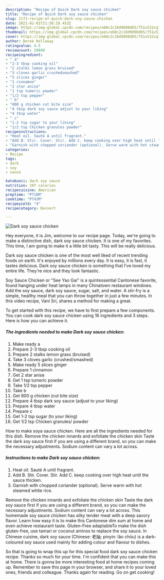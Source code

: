 ```yaml
---
description: "Recipe of Quick Dark soy sauce chicken"
title: "Recipe of Quick Dark soy sauce chicken"
slug: 2172-recipe-of-quick-dark-soy-sauce-chicken
date: 2021-01-01T21:58:29.453Z
image: https://img-global.cpcdn.com/recipes/e68c2c18d9898d65/751x532cq70/dark-soy-sauce-chicken-recipe-main-photo.jpg
thumbnail: https://img-global.cpcdn.com/recipes/e68c2c18d9898d65/751x532cq70/dark-soy-sauce-chicken-recipe-main-photo.jpg
cover: https://img-global.cpcdn.com/recipes/e68c2c18d9898d65/751x532cq70/dark-soy-sauce-chicken-recipe-main-photo.jpg
author: Derek Holloway
ratingvalue: 4.5
reviewcount: 29840
recipeingredient:
- " a"
- "2-3 tbsp cooking oil"
- "2 stalks lemon grass bruised"
- "3 cloves garlic crushedsmashed"
- "5 slices ginger"
- "1 cinnamon"
- "2 star anise"
- "1 tsp tumeric powder"
- "1/2 tsp pepper"
- " b"
- "800 g chicken cut bite size"
- "4 tbsp dark soy sauce adjust to your liking"
- "4 tbsp water"
- " c"
- "1-2 tsp sugar to your liking"
- "1/2 tsp Chicken granules powder"
recipeinstructions:
- "Heat oil. Sauté A until fragrant."
- "Add B. Stir. Cover. Stir. Add C. keep cooking over high heat until the sauce thicken."
- "Garnish with chopped coriander (optional). Serve warm with hot steamed white rice."
categories:
- Recipe
tags:
- dark
- soy
- sauce

katakunci: dark soy sauce 
nutrition: 297 calories
recipecuisine: American
preptime: "PT18M"
cooktime: "PT43M"
recipeyield: "4"
recipecategory: Dessert

---
```



![Dark soy sauce chicken](https://img-global.cpcdn.com/recipes/e68c2c18d9898d65/751x532cq70/dark-soy-sauce-chicken-recipe-main-photo.jpg)

Hey everyone, it is Jim, welcome to our recipe page. Today, we're going to make a distinctive dish, dark soy sauce chicken. It is one of my favorites. This time, I am going to make it a little bit tasty. This will be really delicious.

Dark soy sauce chicken is one of the most well liked of recent trending foods on earth. It's enjoyed by millions every day. It is easy, it is fast, it tastes delicious. Dark soy sauce chicken is something that I've loved my entire life. They're nice and they look fantastic.

Soy Sauce Chicken or &#34;See Yao Gai&#34; is a quintessential Cantonese favorite, found hanging under heat lamps in many Chinatown restaurant windows. Add the soy sauce, dark soy sauce, sugar, salt, and water. A stir-fry is a simple, healthy meal that you can throw together in just a few minutes. In this video recipe, Vani Sri, shares a method for making a great.


To get started with this recipe, we have to first prepare a few components. You can cook dark soy sauce chicken using 16 ingredients and 3 steps. Here is how you can achieve it.

<!--inarticleads1-->

##### The ingredients needed to make Dark soy sauce chicken:

1. Make ready  a
1. Prepare 2-3 tbsp cooking oil
1. Prepare 2 stalks lemon grass (bruised)
1. Take 3 cloves garlic (crushed/smashed)
1. Make ready 5 slices ginger
1. Prepare 1 cinnamon
1. Get 2 star anise
1. Get 1 tsp tumeric powder
1. Take 1/2 tsp pepper
1. Take  b
1. Get 800 g chicken (cut bite size)
1. Prepare 4 tbsp dark soy sauce (adjust to your liking)
1. Prepare 4 tbsp water
1. Prepare  c
1. Get 1-2 tsp sugar (to your liking)
1. Get 1/2 tsp Chicken granules/ powder


How to make soya sauce chicken. Here are all the ingredients needed for this dish. Remove the chicken innards and exfoliate the chicken skin Taste the dark soy sauce first if you are using a different brand, so you can make the necessary adjustments. Sodium content can vary a lot across. 

<!--inarticleads2-->

##### Instructions to make Dark soy sauce chicken:

1. Heat oil. Sauté A until fragrant.
1. Add B. Stir. Cover. Stir. Add C. keep cooking over high heat until the sauce thicken.
1. Garnish with chopped coriander (optional). Serve warm with hot steamed white rice.


Remove the chicken innards and exfoliate the chicken skin Taste the dark soy sauce first if you are using a different brand, so you can make the necessary adjustments. Sodium content can vary a lot across. This homemade soy sauce chicken has silky tender meat with a deep savory flavor. Learn how easy it is to make this Cantonese dim sum at home and even achieve restaurant taste. Gluten-Free adaptableTo make the dish gluten-free, use tamari or coconut aminos to replace the soy sauce. In Chinese cuisine, dark soy sauce (Chinese: 老抽; pinyin: lăo chōu) is a dark-coloured soy sauce used mainly for adding colour and flavour to dishes. 

So that is going to wrap this up for this special food dark soy sauce chicken recipe. Thanks so much for your time. I'm confident that you can make this at home. There is gonna be more interesting food at home recipes coming up. Remember to save this page in your browser, and share it to your loved ones, friends and colleague. Thanks again for reading. Go on get cooking!
